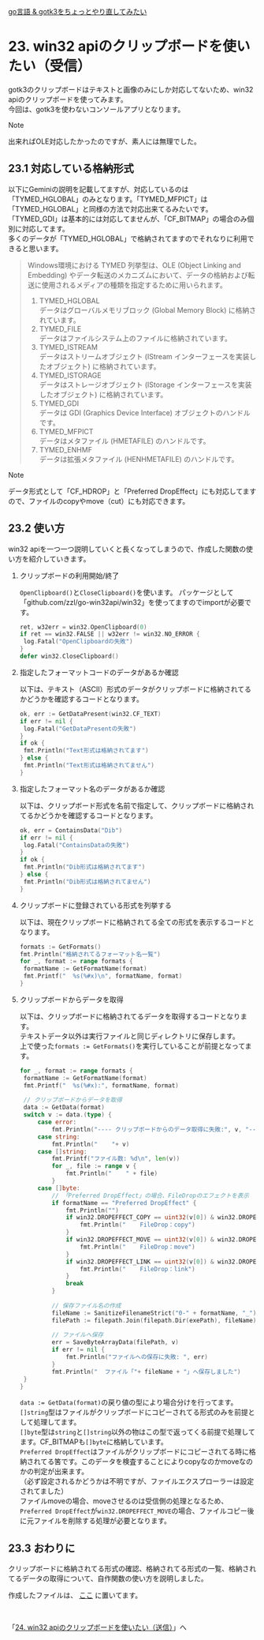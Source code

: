 [go言語 & gotk3をちょっとやり直してみたい](../../README.md#go%E8%A8%80%E8%AA%9Egotk3%E3%82%92%E3%81%A1%E3%82%87%E3%81%A3%E3%81%A8%E3%82%84%E3%82%8A%E7%9B%B4%E3%81%97%E3%81%A6%E3%81%BF%E3%81%9F%E3%81%84)  

# 23. win32 apiのクリップボードを使いたい（受信）  

gotk3のクリップボードはテキストと画像のみにしか対応してないため、win32 apiのクリップボードを使ってみます。  
今回は、gotk3を使わないコンソールアプリとなります。  

> [!NOTE]  
> 出来ればOLE対応したかったのですが、素人には無理でした。  

## 23.1 対応している格納形式  

以下にGeminiの説明を記載してますが、対応しているのは「TYMED_HGLOBAL」のみとなります。「TYMED_MFPICT」は「TYMED_HGLOBAL」と同様の方法で対応出来てるみたいです。  
「TYMED_GDI」は基本的には対応してませんが、「CF_BITMAP」の場合のみ個別に対応してます。  
多くのデータが「TYMED_HGLOBAL」で格納されてますのでそれなりに利用できると思います。  

> Windows環境における TYMED 列挙型は、OLE (Object Linking and Embedding) やデータ転送のメカニズムにおいて、データの格納および転送に使用されるメディアの種類を指定するために用いられます。  
>   
> 1. TYMED_HGLOBAL  
>    データはグローバルメモリブロック (Global Memory Block) に格納されています。  
> 2. TYMED_FILE  
>    データはファイルシステム上のファイルに格納されています。  
> 3. TYMED_ISTREAM  
>    データはストリームオブジェクト (IStream インターフェースを実装したオブジェクト) に格納されています。  
> 4. TYMED_ISTORAGE  
>    データはストレージオブジェクト (IStorage インターフェースを実装したオブジェクト) に格納されています。  
> 5. TYMED_GDI  
>    データは GDI (Graphics Device Interface) オブジェクトのハンドルです。  
> 6. TYMED_MFPICT  
>    データはメタファイル (HMETAFILE) のハンドルです。  
> 7. TYMED_ENHMF  
>    データは拡張メタファイル (HENHMETAFILE) のハンドルです。  

> [!NOTE]  
> データ形式として「CF_HDROP」と「Preferred DropEffect」にも対応してますので、ファイルのcopyやmove（cut）にも対応できます。  

## 23.2 使い方  

win32 apiを一つ一つ説明していくと長くなってしまうので、作成した関数の使い方を紹介していきます。  

1. クリップボードの利用開始/終了  

   `OpenClipboard()`と`CloseClipboard()`を使います。 
   パッケージとして「github.com/zzl/go-win32api/win32」を使ってますのでimportが必要です。

   ```go
   ret, w32err = win32.OpenClipboard(0)
   if ret == win32.FALSE || w32err != win32.NO_ERROR {
   	log.Fatal("OpenClipboardの失敗")
   }
   defer win32.CloseClipboard()
   ```

1. 指定したフォーマットコードのデータがあるか確認  

   以下は、テキスト（ASCII）形式のデータがクリップボードに格納されてるかどうかを確認するコードとなります。  

   ```go
   ok, err := GetDataPresent(win32.CF_TEXT)
   if err != nil {
   	log.Fatal("GetDataPresentの失敗")
   }
   if ok {
   	fmt.Println("Text形式は格納されてます")
   } else {
   	fmt.Println("Text形式は格納されてません")
   }
   ```

1. 指定したフォーマット名のデータがあるか確認  

   以下は、クリップボード形式を名前で指定して、クリップボードに格納されてるかどうかを確認するコードとなります。  

   ```go
   ok, err = ContainsData("Dib")
   if err != nil {
   	log.Fatal("ContainsDataの失敗")
   }
   if ok {
   	fmt.Println("Dib形式は格納されてます")
   } else {
   	fmt.Println("Dib形式は格納されてません")
   }
   ```

1. クリップボードに登録されている形式を列挙する  

   以下は、現在クリップボードに格納されてる全ての形式を表示するコードとなります。  

   ```go
   formats := GetFormats()
   fmt.Println("格納されてるフォーマット名一覧")
   for _, format := range formats {
   	formatName := GetFormatName(format)
   	fmt.Printf("  %s(%#x)\n", formatName, format)
   }
   ```

1. クリップボードからデータを取得  

   以下は、クリップボードに格納されてるデータを取得するコードとなります。  
   テキストデータ以外は実行ファイルと同じディレクトリに保存します。  
   上で使った`formats := GetFormats()`を実行していることが前提となってます。  

   ```go
   for _, format := range formats {
   	formatName := GetFormatName(format)
   	fmt.Printf("  %s(%#x):", formatName, format)
   	
   	// クリップボードからデータを取得
   	data := GetData(format)
   	switch v := data.(type) {
   		case error:
   			fmt.Println("---- クリップボードからのデータ取得に失敗:", v, "----")
   		case string:
   			fmt.Println("    "+ v)
   		case []string:
   			fmt.Printf("ファイル数: %d\n", len(v))
   			for _, file := range v {
   				fmt.Println("    " + file)
   			}
   		case []byte:
   			// 「Preferred DropEffect」の場合、FileDropのエフェクトを表示
   			if formatName == "Preferred DropEffect" {
   				fmt.Println("")
   				if win32.DROPEFFECT_COPY == uint32(v[0]) & win32.DROPEFFECT_COPY {
   					fmt.Println("    FileDrop：copy")
   				}
   				if win32.DROPEFFECT_MOVE == uint32(v[0]) & win32.DROPEFFECT_MOVE {
   					fmt.Println("    FileDrop：move")
   				}
   				if win32.DROPEFFECT_LINK == uint32(v[0]) & win32.DROPEFFECT_LINK {
   					fmt.Println("    FileDrop：link")
   				}
   				break
   			}
   			
   			// 保存ファイル名の作成
   			fileName := SanitizeFilenameStrict("0-" + formatName, "_")
   			filePath := filepath.Join(filepath.Dir(exePath), fileName)
   			
   			// ファイルへ保存
   			err = SaveByteArrayData(filePath, v)
   			if err != nil {
   				fmt.Println("ファイルへの保存に失敗: ", err)
   			}
   			fmt.Println("  ファイル「"+ fileName + "」へ保存しました")
   	}
   }
   ```

   `data := GetData(format)`の戻り値の型により場合分けを行ってます。  
   `[]string`型はファイルがクリップボードにコピーされてる形式のみを前提として処理してます。  
   `[]byte`型は`string`と`[]string`以外の物はこの型で返ってくる前提で処理してます。CF_BITMAPも`[]byte`に格納しています。  
   `Preferred DropEffect`はファイルがクリップボードにコピーされてる時に格納されてる筈です。このデータを検査することによりcopyなのかmoveなのかの判定が出来ます。  
   （必ず設定されるかどうかは不明ですが、ファイルエクスプローラーは設定されてました）  
   ファイルmoveの場合、moveさせるのは受信側の処理となるため、`Preferred DropEffect`が`win32.DROPEFFECT_MOVE`の場合、ファイルコピー後に元ファイルを削除する処理が必要となります。  

## 23.3 おわりに  

クリップボードに格納されてる形式の確認、格納されてる形式の一覧、格納されてるデータの取得について、自作関数の使い方を説明しました。  

作成したファイルは、
[ここ](23_GetClipBoard.go)
に置いてます。  

</br>

「[24. win32 apiのクリップボードを使いたい（送信）](../24/README.md)」へ
